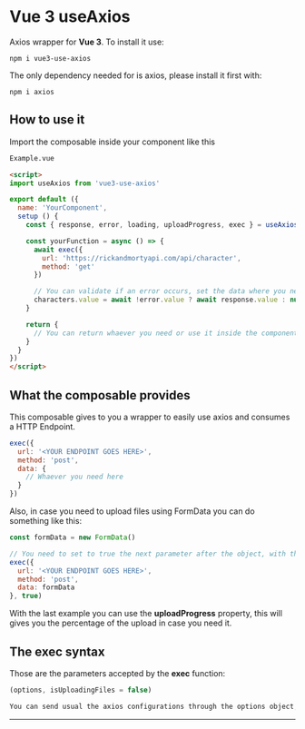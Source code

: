 # Vue 3 useAxios

Axios wrapper for **Vue 3**. To install it use:

`npm i vue3-use-axios`

The only dependency needed for is axios, please install it first with:

`npm i axios`

## How to use it

Import the composable inside your component like this

```html
Example.vue

<script>
import useAxios from 'vue3-use-axios'

export default ({
  name: 'YourComponent',
  setup () {
    const { response, error, loading, uploadProgress, exec } = useAxios()

    const yourFunction = async () => {
      await exec({
        url: 'https://rickandmortyapi.com/api/character',
        method: 'get'
      })

      // You can validate if an error occurs, set the data where you need to be or not
      characters.value = await !error.value ? await response.value : null
    }

    return {
      // You can return whaever you need or use it inside the component logic
    }
  }
})
</script>
```

## What the composable provides

This composable gives to you a wrapper to easily use axios and consumes a HTTP Endpoint.

```js
exec({
  url: '<YOUR ENDPOINT GOES HERE>',
  method: 'post',
  data: {
    // Whaever you need here
  }
})
```

Also, in case you need to upload files using FormData you can do something like this:

```js
const formData = new FormData()

// You need to set to true the next parameter after the object, with this the wrapper will detect that you are loading files
exec({
  url: '<YOUR ENDPOINT GOES HERE>',
  method: 'post',
  data: formData
}, true)
```

With the last example you can use the **uploadProgress** property, this will gives you the percentage of the upload in case you need it.

## The **exec**  syntax

Those are the parameters accepted by the **exec** function:

```js
(options, isUploadingFiles = false)

You can send usual the axios configurations through the options object, it will be destructured inside the composable
```

---
